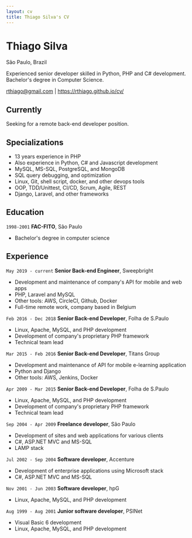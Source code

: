 ```yaml
---
layout: cv
title: Thiago Silva's CV
---
```


# Thiago Silva

São Paulo, Brazil

Experienced senior developer skilled in Python, PHP and C# development. Bachelor's degree in Computer Science.


<div id="webaddress">
<a href="mailto:rthiago@gmail.com">rthiago@gmail.com</a>
|
<a href="https://rthiago.github.io/cv/">https://rthiago.github.io/cv/</a>
</div>


## Currently

Seeking for a remote back-end developer position.

## Specializations

- 13 years experience in PHP
- Also experience in Python, C# and Javascript development
- MySQL, MS-SQL, PostgreSQL, and MongoDB
- SQL query debugging, and optimization
- Linux, Git, shell script, docker, and other devops tools
- OOP, TDD/Unittest, CI/CD, Scrum, Agile, REST
- Django, Laravel, and other frameworks



## Education

`1998-2001`
__FAC-FITO__, São Paulo

- Bachelor's degree in computer science



## Experience


`May 2019 - current`
__Senior Back-end Engineer__, Sweepbright

- Development and maintenance of company's API for mobile and web apps
- PHP, Laravel and MySQL
- Other tools: AWS, CircleCI, Github, Docker
- Full-time remote work, company based in Belgium


`Feb 2016 - Dec 2018`
__Senior Back-end Developer__, Folha de S.Paulo

- Linux, Apache, MySQL, and PHP development
- Development of company's proprietary PHP framework
- Technical team lead


`Mar 2015 - Feb 2016`
__Senior Back-end Developer__, Titans Group

- Development and maintenance of API for mobile e-learning application
- Python and Django
- Other tools: AWS, Jenkins, Docker


`Apr 2009 - Mar 2015`
__Senior Back-end Developer__, Folha de S.Paulo

- Linux, Apache, MySQL, and PHP development
- Development of company's proprietary PHP framework
- Technical team lead


`Sep 2004 - Apr 2009`
__Freelance developer__, São Paulo

- Development of sites and web applications for various clients
- C#, ASP.NET MVC and MS-SQL
- LAMP stack


`Jul 2002 - Sep 2004`
__Software developer__, Accenture

- Development of enterprise applications using Microsoft stack
- C#, ASP.NET MVC and MS-SQL


`Nov 2001 - Jun 2003`
__Software developer__, hpG

- Linux, Apache, MySQL, and PHP development


`Aug 1999 - Aug 2001`
__Junior software developer__, PSINet

- Visual Basic 6 development
- Linux, Apache, MySQL, and PHP development



<!-- ### Footer

Last updated: May 2020 -->
